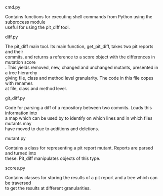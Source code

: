 cmd.py

Contains functions for executing shell commands from Python using the subprocess module \
useful for using the pit_diff tool.

diff.py

The pit_diff main tool. Its main function, get_pit_diff, takes two pit reports and their \
commits, and returns a reference to a score object with the differences in mutation score\
. This yields removed, new, changed and unchanged mutants, presented in a tree hierarchy \
giving file, class and method level granularity. The code in this file copes with renames\
 at file, class and method level.

git_diff.py

Code for parsing a diff of a repository between two commits. Loads this information into\
 a map which can be used by to identify on which lines and in which files mutants may \
have moved to due to additions and deletions.

mutant.py

Contains a class for representing a pit report mutant. Reports are parsed and turned into\
these. Pit_diff manipulates objects of this type.

scores.py

Contains classes for storing the results of a pit report and a tree which can be traversed\
 to get the results at different granularities.

